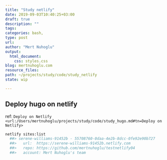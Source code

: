 ```yaml
---
title: "Study netlify"
date: 2019-09-03T10:40:25+03:00 
draft: true
description: ""
tags:
categories: bash, 
type: post
url:
author: "Mert Nuhoglu"
output:
  html_document:
    css: styles.css
blog: mertnuhoglu.com
resource_files:
path: ~/projects/study/code/study_netlify
state: wip

---
```


## Deploy hugo on netlify

ref: `Deploy on Netlify <url:/Users/mertnuhoglu/projects/study/code/study_hugo.md#tn=Deploy on Netlify>`

``` bash
netlify sites:list
  ##> serene-williams-91452b - 55708760-0daa-4e2b-8dcc-0fe92e90b727
  ##>   url:  https://serene-williams-91452b.netlify.com
  ##>   repo: https://github.com/mertnuhoglu/testnetlify04
  ##>   account: Mert Nuhoglu's team
``` 

